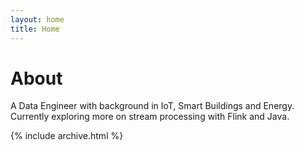```yaml
---
layout: home
title: Home
---
```


# About

A Data Engineer with background in IoT, Smart Buildings and Energy.
Currently exploring more on stream processing with Flink and Java.

{% include archive.html %}
